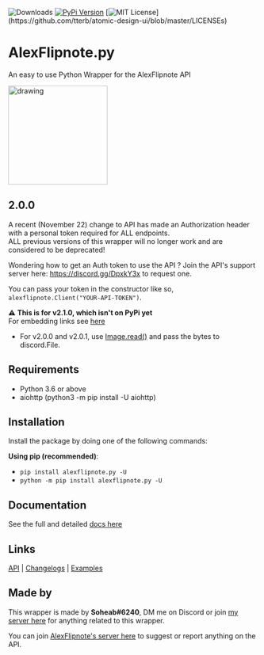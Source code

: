 ![Downloads](https://static.pepy.tech/personalized-badge/alexflipnote-py?period=total&units=none&left_color=black&right_color=red&left_text=Total+Downloads)
[![PyPi Version](https://img.shields.io/pypi/v/alexflipnote.py.svg)](https://pypi.python.org/pypi/alexflipnote.py/)
[![MIT License](https://img.shields.io/apm/l/atomic-design-ui.svg?)](https://github.com/tterb/atomic-design-ui/blob/master/LICENSEs)

# AlexFlipnote.py
An easy to use Python Wrapper for the AlexFlipnote API

<img src="https://alexflipnote.dev/branding/assets/avatar.png" alt="drawing" width="200"/>

## 2.0.0
A recent (November 22) change to API has made an Authorization header with a personal token required for ALL endpoints. \
ALL previous versions of this wrapper will no longer work and are considered to be deprecated!

Wondering how to get an Auth token to use the API ? Join the API's support server here: https://discord.gg/DpxkY3x to request one.

You can pass your token in the constructor like so, `alexflipnote.Client("YOUR-API-TOKEN")`.

⚠️ **This is for v2.1.0, which isn't on PyPi yet** \
For embedding links see [here](docs.md#embed)
- For v2.0.0 and v2.0.1, use [Image.read()](https://github.com/Soheab/alexflipnote.py/blob/master/docs.md#await-imagereadbytesio--true) and pass the bytes to discord.File.

## Requirements
- Python 3.6 or above
- aiohttp (python3 -m pip install -U aiohttp)

## Installation
Install the package by doing one of the following commands:

**Using pip (recommended)**:
- `pip install alexflipnote.py -U`
- `python -m pip install alexflipnote.py -U`

## Documentation
See the full and detailed [docs here](docs.md)

## Links
[API](https://api.alexflipnote.dev) | [Changelogs](changelog.md) | [Examples](docs.md#examples)

## Made by

This wrapper is made by **Soheab#6240**, DM me on Discord or join [my server here](https://discord.gg/yCzcfju) for anything 
related to this wrapper.
 
You can join [AlexFlipnote's server here](https://discord.gg/DpxkY3x) to suggest or report anything on the API.
